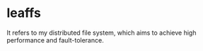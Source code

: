 # leaffs
It refers to my distributed file system, which aims to achieve high performance and fault-tolerance.
